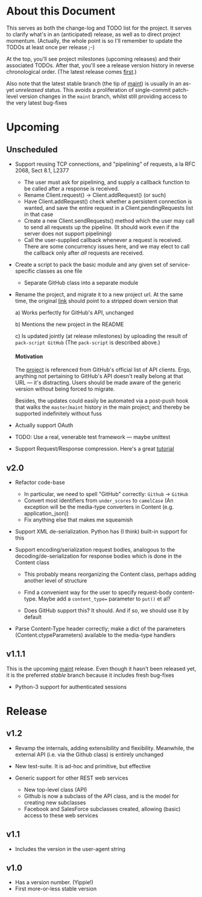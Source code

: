 About this Document
===================

This serves as both the change-log and TODO list for the project. It
serves to clarify what's in an (anticipated) release, as well as to
direct project momentum. (Actually, the whole point is so I'll remember
to update the TODOs at least once per release ;-)

At the top, you'll see project milestones (upcoming releases) and their
associated TODOs. After that, you'll see a release version history in
reverse chronological order. (The latest release comes
[first](#release).)

Also note that the latest stable branch (the tip of [maint][maint]) is
usually in an as-yet *unreleased* status. This avoids a proliferation of
single-commit patch-level version changes in the `maint` branch, whilst
still providing access to the very latest bug-fixes


Upcoming
========

Unscheduled
-----------

* Support reusing TCP connections, and "pipelining" of requests, a la
  RFC 2068, Sect 8.1, L2377

    - The user must ask for pipelining, and supply a callback function
      to be called after a response is received.
    - Rename Client.request() -> Client.addRequest() (or such)
    - Have Client.addRequest() check whether a persistent connection is
      wanted, and save the entire request in a Client.pendingRequests
      list in that case
    - Create a new Client.sendRequests() method which the user may call
      to send all requests up the pipeline. (It should work even if the
      server does not support pipelining)
    - Call the user-supplied callback whenever a request is received.
      There are some concurrency issues here, and we may elect to call
      the callback only after *all* requests are received.

* Create a script to pack the basic module and any given set of
  service-specific classes as one file

    - Separate GitHub class into a separate module

* Rename the project, and migrate it to a new project url. At the same
  time, the original [link][link] should point to a stripped down
  version that

    a) Works perfectly for GitHub's API, unchanged

    b) Mentions the new project in the README

    c) Is updated jointly (at release milestones) by uploading the
    result of `pack-script GitHub` (The `pack-script` is described above.)

  #### Motivation
  The [project][link] is referenced from GitHub's official list of API
  clients. Ergo, anything not pertaining to GitHub's API doesn't really
  belong at that URL&nbsp;&mdash; it's distracting. Users should be made
  aware of the generic version without being forced to migrate.

  Besides, the updates could easily be automated via a post-push hook
  that walks the `master`/`maint` history in the main project; and
  thereby be supported indefinitely without fuss

[link]: https://github.com/jpaugh/agithub

* Actually support OAuth

* TODO: Use a real, venerable test framework&nbsp;&mdash; maybe unittest

* Support Request/Response compression. Here's a great [tutorial][sftut]

[sftut]: http://www.salesforce.com/us/developer/docs/api_rest/index_Left.htm#CSHID=intro_rest_compression.htm|StartTopic=Content%2Fintro_rest_compression.htm|SkinName=webhelp


v2.0
----

* Refactor code-base

    - In particular, we need to spell "GitHub" correctly:
        `Github` -> `GitHub`
    - Convert most identifiers from `under_scores` to `camelCase` (An
      exception will be the media-type converters in Content (e.g.
      application_json))
    - Fix anything else that makes me squeamish

* Support XML de-serialization. Python has (I think) built-in support
  for this

* Support encoding/serialization request bodies, analogous to the
  decoding/de-serialization for response bodies which is done in the
  Content class

    - This probably means reorganizing the Content class, perhaps adding
      another level of structure
    - Find a convenient way for the user to specify request-body
      content-type. Maybe add a `content_type=` parameter to `put()` et
      al?

    - Does GitHub support this? It should. And if so, we should use it
      by default

* Parse Content-Type header correctly; make a dict of the
  parameters (Content.ctypeParameters) available to the media-type
  handlers

v1.1.1
------

This is the upcoming [maint][maint] release. Even though it hasn't been
released yet, it is the preferred *stable* branch because it includes
fresh bug-fixes

- Python-3 support for authenticated sessions

[maint]: https://github.com/jpaugh/agithub/tree/maint


Release
=======

v1.2
----

* Revamp the internals, adding extensibility and flexibility. Meanwhile,
  the external API (i.e. via the Github class) is entirely unchanged

* New test-suite. It is ad-hoc and primitive, but effective

* Generic support for other REST web services

    - New top-level class (API)
    - Github is now a subclass of the API class, and is the model for
      creating new subclasses
    - Facebook and SalesForce subclasses created, allowing (basic)
      access to these web services

v1.1
----

* Includes the version in the user-agent string

v1.0
----

* Has a version number. (Yippie!)
* First more-or-less stable version
